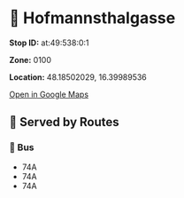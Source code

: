 # 🚉 Hofmannsthalgasse


**Stop ID:** at:49:538:0:1

**Zone:** 0100

**Location:** 48.18502029, 16.39989536

[Open in Google Maps](https://www.google.com/maps?q=48.18502029,16.39989536)

## 🚆 Served by Routes

### 🚌 Bus
- 74A
- 74A
- 74A